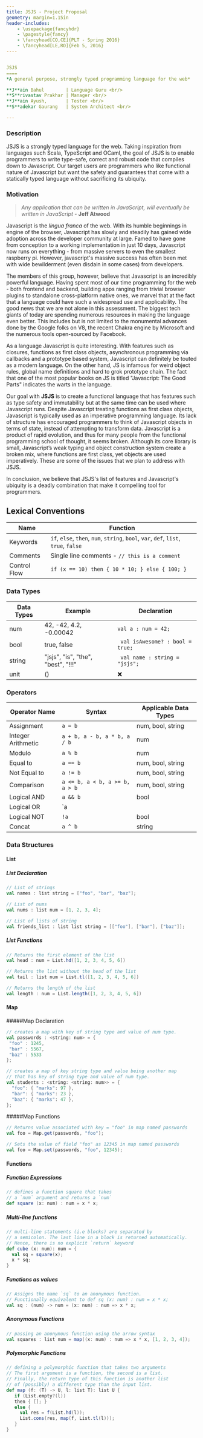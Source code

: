 ```yaml
---
title: JSJS - Project Proposal
geometry: margin=1.15in		
header-includes:		
    - \usepackage{fancyhdr}
    - \pagestyle{fancy}
    - \fancyhead[CO,CE]{PLT - Spring 2016}
    - \fancyhead[LE,RO]{Feb 5, 2016}
----


JSJS
====
*A general purpose, strongly typed programming language for the web*

**J**ain Bahul        | Language Guru <br/>
**S**rivastav Prakhar | Manager <br/>
**J**ain Ayush,       | Tester <br/>
**S**adekar Gaurang   | System Architect <br/>

---
```


### Description

JSJS is a strongly typed language for the web. Taking inspiration from languages such Scala, TypeScript and OCaml, the goal of JSJS is to enable programmers to write type-safe, correct and robust code that compiles down to Javascript. Our target users are programmers who like functional nature of Javascript but want the safety and guarantees that come with a statically typed language without sacrificing its ubiquity.

### Motivation

> *Any application that can be written in JavaScript, will eventually be written in JavaScript* - **Jeff Atwood**

Javascript is the *lingua franca* of the web. With its humble beginnings in engine of the browser, Javascript has slowly and steadily has gained wide adoption across the developer community at large. Famed to have gone from conception to a working implementation in just 10 days, Javascript now runs on everything - from massive servers to even the smallest raspberry pi. However, javascript's massive success has often been met with wide bewilderment (even disdain in some cases) from developers.

The members of this group, however, believe that Javascript is an incredibly powerful language. Having spent most of our time programming for the web - both frontend and backend, building apps ranging from trivial browser plugins to standalone cross-platform native ones, we marvel that at the fact that a language could have such a widespread use and applicability. The good news that we are not alone in this assessment. The biggest tech giants of today are spending numerous resources in making the language even better. This includes but is not limited to the monumental advances done by the Google folks on V8, the recent Chakra engine by Microsoft and the numerous tools open-sourced by Facebook.

As a language Javascript is quite interesting. With features such as closures, functions as first class objects, asynchronous programming via callbacks and a prototype based system, Javascript can definitely be touted as a modern language. On the other hand, JS is infamous for weird object rules, global name definitions and hard to grok prototype chain. The fact that one of the most popular books on JS is titled "Javascript: The Good Parts" indicates the warts in the language.

Our goal with **JSJS** is to create a functional language that has features such as type safety and immutability but at the same time can be used where Javascript runs. Despite Javascript treating functions as first class objects, Javascript is typically used as an imperative programming language. Its lack of structure has encouraged programmers to think of Javascript objects in terms of state, instead of attempting to transform data. Javascript is a product of rapid evolution, and thus for many people from the functional programming school of thought, it seems broken. Although its core library is small, Javascript’s weak typing and object construction system create a broken mix, where functions are first class, yet objects are used imperatively. These are some of the issues that we plan to address with JSJS.

In conclusion, we believe that JSJS's list of features and Javascript's ubiquity is a deadly combination that make it compelling tool for programmers.

## Lexical Conventions

| Name | Function | 
|---------|-----------|
| Keywords | `if`, `else`, `then`, `num`, `string`, `bool`, `var`, `def`, `list`, `true`, `false` |
| Comments | Single line comments - `// this is a comment` |
| Control Flow | `if (x == 10) then { 10 * 10; } else { 100; }` |

### Data Types

Data Types| Example | Declaration |
----------| --------| ----------- |
num | 42, -42, 4.2, -0.00042 | ``` val a : num = 42; ```
bool | true, false| ``` val isAwesome? : bool = true;```
string | "jsjs", "is", "the", "best", "!!!" | ``` val name : string = "jsjs";```
unit | () | :x: |

### Operators 

| Operator Name | Syntax | Applicable Data Types|
|--------------|--------|----------------------|
| Assignment | `a = b` | num, bool, string |
| Integer Arithmetic | `a + b, a - b, a * b, a / b` | num |
| Modulo | `a % b` | num |
| Equal to | `a == b` | num, bool, string |
| Not Equal to | `a != b` | num, bool, string |
| Comparison | `a <= b, a < b, a >= b, a > b` | num, bool, string | 
| Logical AND | `a && b`  | bool |
| Logical OR | `a || b` | bool |
| Logical NOT | `!a` | bool |
| Concat | `a ^ b` | string | 

### Data Structures

#### List 
##### List Declaration
```scala
// List of strings
val names : list string = ["foo", "bar", "baz"];

// List of nums
val nums : list num = [1, 2, 3, 4];

// List of lists of string
val friends_list : list list string = [["foo"], ["bar"], ["baz"]];
```

##### List Functions
```scala
// Returns the first element of the list
val head : num = List.hd([1, 2, 3, 4, 5, 6])

// Returns the list without the head of the list
val tail : list num = List.tl([1, 2, 3, 4, 5, 6])

// Returns the length of the list
val length : num = List.length([1, 2, 3, 4, 5, 6])
```
#### Map

#####Map Declaration
```scala
// creates a map with key of string type and value of num type.
val passwords : <string: num> = {
 "foo" : 1245,
 "bar" : 5567,
 "baz" : 5533
};

// creates a map of key string type and value being another map 
// that has key of string type and value of num type.
val students : <string: <string: num>> = {
  "foo": { "marks": 97 },
  "bar": { "marks": 23 },
  "baz": { "marks": 47 },
};
```

#####Map Functions
```scala
// Returns value associated with key = "foo" in map named passwords
val foo = Map.get(passwords, "foo");

// Sets the value of field "foo" as 12345 in map named passwords
val foo = Map.set(passwords, "foo", 12345); 
```

#### Functions

##### Function Expressions
```scala 
// defines a function square that takes
// a `num` argument and returns a `num`
def square (x: num) : num = x * x;
```

##### Multi-line functions
```scala
// multi-line statements (i.e blocks) are separated by 
// a semicolon. The last line in a block is returned automatically.
// Hence, there is no explicit `return` keyword
def cube (x: num): num = {
  val sq = square(x);
  x * sq;
}
```

##### Functions as values
```scala
// Assigns the name `sq` to an anonymous function.
// Functionally equivalent to def sq (x: num) : num = x * x;
val sq : (num) -> num = (x: num) : num => x * x;
```

##### Anonymous Functions
```scala
// passing an anonymous function using the arrow syntax
val squares : list num = map((x: num) : num => x * x, [1, 2, 3, 4]);
```

##### Polymorphic Functions
```scala
// defining a polymorphic function that takes two arguments
// The first argument is a function, the second is a list. 
// Finally, the return type of this function is another list
// of (possibly) a different type than the input list.
def map (f: (T) -> U, l: list T): list U {
   if (List.empty?(l)) 
   then { []; }
   else {
     val res = f(List.hd(l));
     List.cons(res, map(f, List.tl(l)));
   }
} 
```
